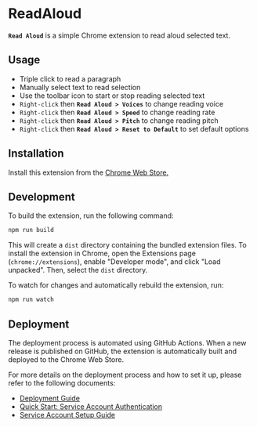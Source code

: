 # ReadAloud

**`Read Aloud`** is a simple Chrome extension to read aloud
selected text.

## Usage

- Triple click to read a paragraph
- Manually select text to read selection
- Use the toolbar icon to start or stop reading selected
  text
- `Right-click` then **`Read Aloud > Voices`** to change
  reading voice
- `Right-click` then **`Read Aloud > Speed`** to change
  reading rate
- `Right-click` then **`Read Aloud > Pitch`** to change
  reading pitch
- `Right-click` then **`Read Aloud > Reset to Default`** to
  set default options

## Installation

Install this extension from the
[Chrome Web Store.](https://chrome.google.com/webstore/detail/jelomlaehalbblopojchlcibdemonfef)

## Development

To build the extension, run the following command:

```bash
npm run build
```

This will create a `dist` directory containing the bundled extension files. To install the extension in Chrome, open the Extensions page (`chrome://extensions`), enable "Developer mode", and click "Load unpacked". Then, select the `dist` directory.

To watch for changes and automatically rebuild the extension, run:

```bash
npm run watch
```

## Deployment

The deployment process is automated using GitHub Actions. When a new release is published on GitHub, the extension is automatically built and deployed to the Chrome Web Store.

For more details on the deployment process and how to set it up, please refer to the following documents:

- [Deployment Guide](./docs/DEPLOYMENT.md)
- [Quick Start: Service Account Authentication](./docs/QUICKSTART-SERVICE-ACCOUNT.md)
- [Service Account Setup Guide](./docs/service-account-setup.md)
